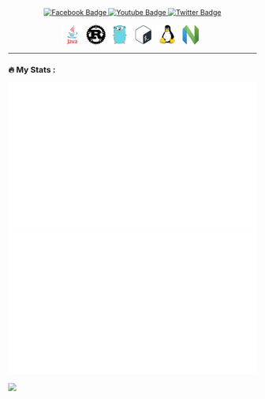 <div id="badges" align="center">
  <a href="https://www.facebook.com/hexaredecimal/">
    <img src="https://img.shields.io/badge/Facebook-blue?style=for-the-badge&logo=facebook&logoColor=white" alt="Facebook Badge"/>
  </a>
  <a href="your-youtube-URL">
    <img src="https://img.shields.io/badge/YouTube-red?style=for-the-badge&logo=youtube&logoColor=white" alt="Youtube Badge"/>
  </a>
  <a href="twitter.com/hexaredecimal">
    <img src="https://img.shields.io/badge/Twitter-blue?style=for-the-badge&logo=twitter&logoColor=white" alt="Twitter Badge"/>
  </a>
  
</div>
<div id="views" align="center" >
  <img src="https://komarev.com/ghpvc/?username=hexaredecimal&style=flat-square&color=blue" align="center" alt=""/>
</div>

<div align="center">
  <img src="https://github.com/devicons/devicon/blob/master/icons/java/java-original-wordmark.svg" title="Java" alt="Java" width="40" height="40"/>&nbsp;
  <img src="https://github.com/devicons/devicon/blob/master/icons/rust/rust-original.svg" title="C programming" alt="React" width="40" height="40"/>&nbsp;
  <img src="https://github.com/devicons/devicon/blob/master/icons/go/go-original.svg" title="Go programming" alt="React" width="40" height="40"/>&nbsp;
  <img src="https://github.com/devicons/devicon/blob/master/icons/bash/bash-plain.svg" title="Bash" alt="Spring" width="40" height="40"/>&nbsp;
  <img src="https://github.com/devicons/devicon/blob/master/icons/linux/linux-original.svg" title="Linux" alt="Material UI" width="40" height="40"/>&nbsp;
  <img src="https://github.com/devicons/devicon/blob/master/icons/neovim/neovim-original.svg"  title="Vim" alt="CSS" width="40" height="40"/>&nbsp;

</div>

---

### :fire: My Stats :

![](https://raw.githubusercontent.com/hexaredecimal/github-stats/master/generated/overview.svg#gh-dark-mode-only)
![](https://raw.githubusercontent.com/hexaredecimal/github-stats/master/generated/languages.svg#gh-dark-mode-only)

<a href="#">
  <img align="center" src="https://github-readme-stats.vercel.app/api?username=hexaredecimal&show_icons=true&theme=blue_navy&layout=compact" width="400" />
</a>

<!--
**hexaredecimal/hexaredecimal** is a ✨ _special_ ✨ repository because its `README.md` (this file) appears on your GitHub profile.
